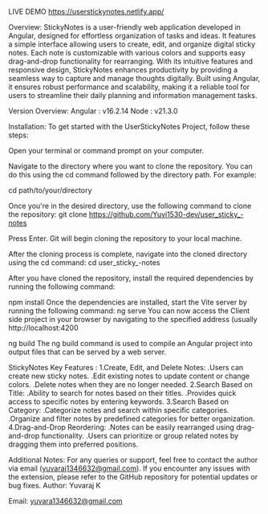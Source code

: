LIVE DEMO
https://userstickynotes.netlify.app/

Overview:
StickyNotes is a user-friendly web application developed in Angular, designed for effortless organization of tasks and ideas. It features a simple interface allowing users to create, edit, and organize digital sticky notes. Each note is customizable with various colors and supports easy drag-and-drop functionality for rearranging. With its intuitive features and responsive design, StickyNotes enhances productivity by providing a seamless way to capture and manage thoughts digitally. Built using Angular, it ensures robust performance and scalability, making it a reliable tool for users to streamline their daily planning and information management tasks.

Version Overview:
Angular : v16.2.14
Node : v21.3.0

Installation:
To get started with the UserStickyNotes Project, follow these steps:

Open your terminal or command prompt on your computer.

Navigate to the directory where you want to clone the repository. You can do this using the cd command followed by the directory path. For example:

cd path/to/your/directory

Once you're in the desired directory, use the following command to clone the repository: git clone https://github.com/Yuvi1530-dev/user_sticky_-notes

Press Enter. Git will begin cloning the repository to your local machine.

After the cloning process is complete, navigate into the cloned directory using the cd command:
cd user_sticky_-notes

After you have cloned the repository, install the required dependencies by running the following command:

npm install
Once the dependencies are installed, start the Vite server by running the following command:
ng serve
You can now access the Client side project in your browser by navigating to the specified address (usually http://localhost:4200

ng build
The ng build command is used to compile an Angular project into output files that can be served by a web server. 

StickyNotes Key Features : 
1.Create, Edit, and Delete Notes:
  .Users can create new sticky notes.
  .Edit existing notes to update content or change colors.
  .Delete notes when they are no longer needed.
2.Search Based on Title:
  .Ability to search for notes based on their titles.
  .Provides quick access to specific notes by entering keywords.
3.Search Based on Category:
  .Categorize notes and search within specific categories.
  .Organize and filter notes by predefined categories for better organization.
4.Drag-and-Drop Reordering:
  .Notes can be easily rearranged using drag-and-drop functionality.
  .Users can prioritize or group related notes by dragging them into preferred positions.

Additional Notes:
For any queries or support, feel free to contact the author via email (yuvaraj1346632@gmail.com).
If you encounter any issues with the extension, please refer to the GitHub repository for potential updates or bug fixes.
Author:
Yuvaraj K

Email: yuvara1346632@gmail.com